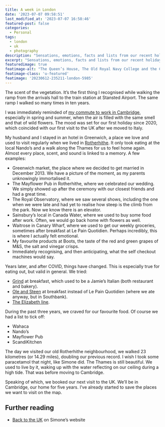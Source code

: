 ```yaml
---
title: A week in London
date: '2023-07-07 09:58:51'
last_modified_at: '2023-07-07 16:58:46'
featured-post: false
categories:
  - Personal
tags:
  - london
  - uk
  - photography
description: "Sensations, emotions, facts and lists from our recent holiday in London."
excerpt: "Sensations, emotions, facts and lists from our recent holiday in London."
featuredimage: true
featimage-alt: "The Queen’s House, The Old Royal Navy College and the Canary Wharf skyscrapers from the Royal Observatory viewpoint in Greenwich"
featimage-class: 'u-featured'
featimage: '20230612-235211-london-5985'
---
```

The scent of the vegetation. It’s the first thing I recognised while walking the ramp from the arrivals hall to the train station at Stansted Airport. The same ramp I walked so many times in ten years.

I was immediately reminded of [my commute to work in Cambridge](https://silviamaggidesign.com/projects/the-changing-season/), especially in spring and summer, when the air is filled with the same smell and that of wild flowers. The mood was set for our first holiday since 2020, which coincided with our first visit to the UK after we moved to Italy.

My husband and I stayed in an hotel in Greenwich, a place we love and used to visit regularly when we lived in [Rotherhithe](https://en.wikipedia.org/wiki/Rotherhithe). It only took eating at the local Nando’s and a walk along the Thames for us to feel home again. Almost every place, scent, and sound is linked to a memory. A few examples:

- Greenwich market, the place where we decided to get married in December 2013. We have a picture of the moment, as my parents unknowingly immortalised it.
- The Mayflower Pub in Rotherhithe, where we celebrated our wedding. We simply showed up after the ceremony with our closest friends and had a great time.
- The Royal Observatory, where we saw several shows, including the one when we were late and had yet to realise how steep is the climb from the park. Now we know there is an elevator.
- Sainsbury’s local in Canada Water, where we used to buy some food after work. Often, we would go back home with flowers as well.
- Waitrose in Canary Wharf, where we used to get our weekly groceries, sometimes after breakfast at Le Pain Quotidien. Perhaps incredibly, this is where I actually felt emotional.
- My favourite products at Boots, the taste of the red and green grapes of M&S, the salt and vinegar crisps.
- Immediately recognising, and then anticipating, what the self checkout machines would say.

Years later, and after COVID, things have changed. This is especially true for eating out, but valid in general. We tried:

- [Grind](https://grind.co.uk/pages/greenwich-grind) at breakfast, which used to be a Jamie’s Italian (both restaurant and bakery).
- [Ole and Steen](https://oleandsteen.co.uk/) at breakfast instead of Le Pain Quotidien (where we ate anyway, but in Southbank).
- [The Elizabeth line](https://en.wikipedia.org/wiki/Elizabeth_line).

During the past three years, we craved for our favourite food. Of course we had a list to tick off:

- Wahaca
- Nando’s
- Mayflower Pub
- ScandiKitchen

The day we visited our old Rotherhithe neighbourhood, we walked 23 kilometres (or 14.29 miles), doubling our previous record. I wish I took some paracetamol that night, like Simone did. The Thames is still beautiful. We used to live by it, waking up with the water reflecting on our ceiling during a high tide. That was before moving to Cambridge.

Speaking of which, we booked our next visit to the UK. We’ll be in Cambridge, our home for five years. I’ve already started to save the places we want to visit on the map.

## Further reading

- [Back to the UK](https://minutestomidnight.co.uk/blog/back-to-the-uk/) on Simone’s website